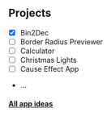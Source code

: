 ## Projects

- [x] Bin2Dec
- [ ] Border Radius Previewer
- [ ] Calculator
- [ ] Christmas Lights
- [ ] Cause Effect App
- ...

#### [All app ideas](https://github.com/luanmcosta/app-ideas)
